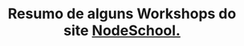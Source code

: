 ---
layout: post-list
title: Resumo de alguns Workshops do site <a href="https://nodeschool.io/pt-br/">NodeSchool.
excerpt: "Resumo de alguns Workshops"
comments: false
---